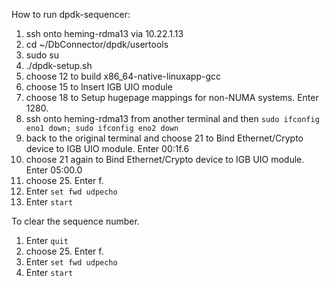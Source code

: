 How to run dpdk-sequencer:

1. ssh onto heming-rdma13 via 10.22.1.13
2. cd ~/DbConnector/dpdk/usertools
3. sudo su
4. ./dpdk-setup.sh
5. choose 12 to build x86_64-native-linuxapp-gcc
6. choose 15 to Insert IGB UIO module
7. choose 18 to Setup hugepage mappings for non-NUMA systems. Enter 1280.
8. ssh onto heming-rdma13 from another terminal and then `sudo ifconfig eno1 down; sudo ifconfig eno2 down`
9. back to the original terminal and choose 21 to Bind Ethernet/Crypto device to IGB UIO module. Enter 00:1f.6
11. choose 21 again to Bind Ethernet/Crypto device to IGB UIO module. Enter 05:00.0
12. choose 25. Enter f.
13. Enter `set fwd udpecho` 
14. Enter `start`

To clear the sequence number.
1. Enter `quit`
2. choose 25. Enter f.
3. Enter `set fwd udpecho` 
4. Enter `start`
